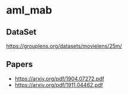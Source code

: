 # aml_mab

## DataSet
https://grouplens.org/datasets/movielens/25m/

## Papers
- https://arxiv.org/pdf/1904.07272.pdf
- https://arxiv.org/pdf/1911.04462.pdf
